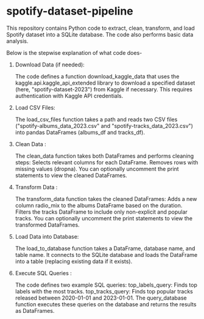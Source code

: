 # spotify-dataset-pipeline
This repository contains Python code to extract, clean, transform, and load Spotify dataset into a SQLite database. The code also performs basic data analysis.

Below is the stepwise explanation of what code does-

1. Download Data (if needed):

    The code defines a function download_kaggle_data that uses the kaggle.api.kaggle_api_extended library to download a specified dataset (here, "spotify-dataset-2023") from Kaggle if necessary. This requires authentication with Kaggle API credentials.

2. Load CSV Files:

    The load_csv_files function takes a path and reads two CSV files ("spotify-albums_data_2023.csv" and "spotify-tracks_data_2023.csv") into pandas DataFrames (albums_df and tracks_df).

3. Clean Data :

    The clean_data function takes both DataFrames and performs cleaning steps:
        Selects relevant columns for each DataFrame.
        Removes rows with missing values (dropna).
    You can optionally uncomment the print statements to view the cleaned DataFrames.

4. Transform Data :

    The transform_data function takes the cleaned DataFrames:
        Adds a new column radio_mix to the albums DataFrame based on the duration.
        Filters the tracks DataFrame to include only non-explicit and popular tracks.
    You can optionally uncomment the print statements to view the transformed DataFrames.

5. Load Data into Database:

    The load_to_database function takes a DataFrame, database name, and table name.
    It connects to the SQLite database and loads the DataFrame into a table (replacing existing data if it exists).

6. Execute SQL Queries :

    The code defines two example SQL queries:
        top_labels_query: Finds top labels with the most tracks.
        top_tracks_query: Finds top popular tracks released between 2020-01-01 and 2023-01-01.
    The query_database function executes these queries on the database and returns the results as DataFrames.
